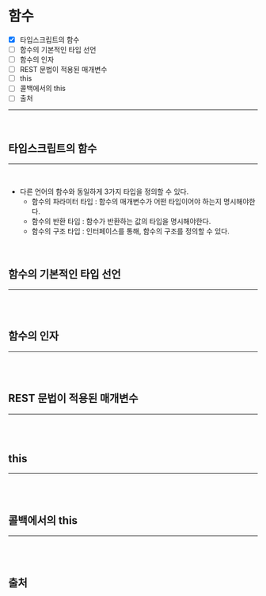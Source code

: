 # 함수

- [x] 타입스크립트의 함수
- [ ] 함수의 기본적인 타입 선언
- [ ] 함수의 인자
- [ ] REST 문법이 적용된 매개변수
- [ ] this
- [ ] 콜백에서의 this
- [ ] 출처

---

</br>

## 타입스크립트의 함수

---

</br>

- 다른 언어의 함수와 동일하게 3가지 타입을 정의할 수 있다.
  - 함수의 파라미터 타입 : 함수의 매개변수가 어떤 타입이어야 하는지 명시해야한다.
  - 함수의 반환 타입 : 함수가 반환하는 값의 타입을 명시해야한다.
  - 함수의 구조 타입 : 인터페이스를 통해, 함수의 구조를 정의할 수 있다.



</br>

## 함수의 기본적인 타입 선언

---

</br>

</br>

## 함수의 인자

---

</br>

</br>

## REST 문법이 적용된 매개변수

---

</br>

</br>

## this

---

</br>

</br>

## 콜백에서의 this

---

</br>

</br>

## 출처

> 

</br>